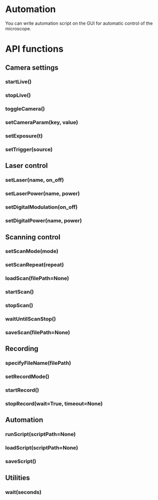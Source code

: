 # Automation
You can write automation script on the GUI for automatic control of the microscope.

# API functions

## Camera settings
### startLive()

### stopLive()

### toggleCamera()

### setCameraParam(key, value)

### setExposure(t)

### setTrigger(source)

## Laser control

### setLaser(name, on_off)

### setLaserPower(name, power)

### setDigitalModulation(on_off)

### setDigitalPower(name, power)

## Scanning control

### setScanMode(mode)

### setScanRepeat(repeat)

### loadScan(filePath=None)

### startScan()

### stopScan()

### waitUntilScanStop()

### saveScan(filePath=None)

## Recording

### specifyFileName(filePath)

### setRecordMode()

### startRecord()

### stopRecord(wait=True, timeout=None)

## Automation

### runScript(scriptPath=None)

### loadScript(scriptPath=None)

### saveScript()

## Utilities

### wait(seconds)

